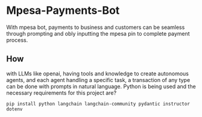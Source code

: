 # Mpesa-Payments-Bot
With mpesa bot, payments to business and customers can be seamless through prompting and obly inputting the mpesa pin to complete payment process.

## How
with LLMs like openai, having tools and knowledge to create autonomous agents, and each agent handling a specific task, a transaction of any type can be done with prompts in natural language.
Python is being used and the necessary requirements for this project are?
```
pip install python langchain langchain-community pydantic instructor dotenv
```
